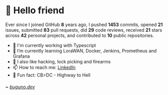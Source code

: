 # 🤖 Hello friend

Ever since I joined GitHub **8** years ago, I pushed **1453** commits, opened **21** issues, submitted **83** pull requests, did **29** code reviews, received **21** stars across **42** personal projects, and contributed to **10** public repositories.

- 🐍 I'm currently working with Typescript
- 🌱 I’m currently learning LoraWAN, Docker, Jenkins, Prometheus and Grafana
- 🔭 I also like hacking, lock picking and firearms
- 📫 How to reach me: [LinkedIn](https://www.linkedin.com/in/brunodesouzabezerra/)
- 🤡 Fun fact: CB⚡DC - Highway to Hell

**~** [_buguno.dev_](https://buguno.dev)
